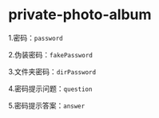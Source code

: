 # private-photo-album

1.密码：`password`

2.伪装密码：`fakePassword`

3.文件夹密码：`dirPassword`

4.密码提示问题：`question`

5.密码提示答案：`answer`
